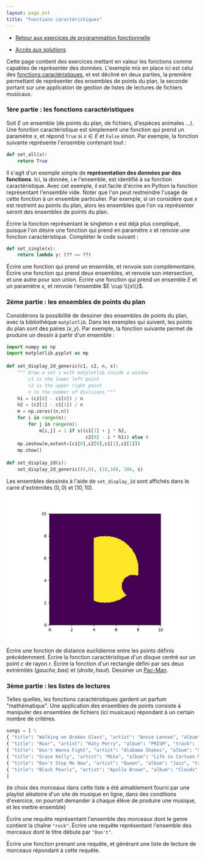 ```yaml
---
layout: page_ext
title: "Fonctions caractéristiques"
---
```


- [Retour aux exercices de programmation fonctionnelle](./td_functional.md)

- [Accès aux solutions](./td_characteristic.solutions.md)

Cette page contient des exercices mettant en valeur les fonctions
comme capables de représenter des données. L'exemple mis en place ici
est celui des [fonctions
caractéristiques](https://fr.wikipedia.org/wiki/Fonction_caract%C3%A9ristique_(th%C3%A9orie_des_ensembles)),
et est décliné en deux parties, la première permettant de représenter
des ensembles de points du plan, la seconde portant sur une
application de gestion de listes de lectures de fichiers musicaux.

### 1ère partie : les fonctions caractéristiques

Soit $E$ un ensemble (de points du plan, de fichiers, d'espèces
animales &hellip;). Une fonction caractéristique est simplement une
fonction qui prend un paramètre $x$, et répond `True` si $x \in E$ et
`False` sinon. Par exemple, la fonction suivante représente l'ensemble
contenant tout&nbsp;:

```python
def set_all(x):
	return True
```

Il s'agit d'un exemple simple de **représentation des données par des
fonctions**. Ici, la donnée, i.e l'ensemble, est identifié à sa
fonction caractéristique. Avec cet exemple, il est facile d'écrire en
Python la fonction représentant l'ensemble vide. Noter que l'on peut
restreindre l'usage de cette fonction à un ensemble particulier. Par
exemple, si on considère que $x$ est restreint au points du plan,
alors les ensembles que l'on va représenter seront des ensembles de
points du plan.

Écrire la fonction représentant le singleton $x$ est déjà plus
compliqué, puisque l'on désire une fonction qui prend en paramètre $x$
et renvoie une fonction caractéristique. Compléter le code
suivant&nbsp;:

```python
def set_single(x):
	return lambda y: (?? == ??)
```

Écrire une fonction qui prend un ensemble, et renvoie son
complémentaire. Écrire une fonction qui prend deux ensembles, et
renvoie son intersection, et une autre pour son union. Écrire une
fonction qui prend un ensemble $E$ et un paramètre $x$, et renvoie
l'ensemble $E \cup \\{x\\}$.

### 2ème partie : les ensembles de points du plan

Considérons la possibilité de dessiner des ensembles de points du
plan, avec la bibliothèque `matplotlib`. Dans les exemples qui
suivent, les points du plan sont des paires $(x,y)$. Par exemple, la
fonction suivante permet de produire un dessin à partir d'un
ensemble&nbsp;:

```python
import numpy as np
import matplotlib.pyplot as mp

def set_display_2d_generic(c1, c2, n, s):
    """ Draw a set s with matplotlib inside a window
        c1 is the lower left point
        c2 is the upper right point
        n is the number of divisions """
    h1 = (c2[0] - c1[0]) / n
    h2 = (c2[1] - c1[1]) / n
    m = np.zeros((n,n))
    for i in range(n):
        for j in range(n):
            m[i,j] = 1 if s((c1[1] + j * h2,
                             c2[0] - i * h1)) else 0
    mp.imshow(m,extent=[c1[0],c2[0],c1[1],c2[1]])
    mp.show()

def set_display_2d(s):
    set_display_2d_generic((0,0), (10,10), 200, s)
```

Les ensembles dessinés à l'aide de `set_display_2d` sont affichés dans
le carré d'extrémités $(0,0)$ et $(10,10)$.

![PacMan](./pacman.png)

Écrire une fonction de distance euclidienne entre les points définis
précédemment. Écrire la fonction caractéristique d'un disque centré
sur un point $c$ de rayon $r$. Écrire la fonction d'un rectangle
défini par ses deux extrémités $(gauche,bas)$ et $(droite,
haut)$. Dessiner un [Pac-Man](https://fr.wikipedia.org/wiki/Pac-Man).

### 3ème partie : les listes de lectures

Telles quelles, les fonctions caractéristiques gardent un parfum
"mathématique". Une application des ensembles de points consiste à
manipuler des ensembles de fichiers (ici musicaux) répondant à un
certain nombre de critères.

```python
songs = [ \
{ "title": "Walking on Broken Glass", "artist": "Annie Lennox", "album": "Diva", "track": 2, "genre": "pop rock" },
{ "title": "Roar", "artist": "Katy Perry", "album": "PRISM", "track": 1, "genre": "power pop" },
{ "title": "Don't Wanna Fight", "artist": "Alabama Shakes", "album": "Sound & Color", "track": 2, "genre": "blues rock" },
{ "title": "Grace Kelly", "artist": "Mika", "album": "Life in Cartoon Motion", "track": 1, "genre": "glam rock" },
{ "title": "Don't Stop Me Now", "artist": "Queen", "album": "Jazz", "track": 6, "genre": "pop rock" },
{ "title": "Black Pearls", "artist": "Apollo Brown", "album": "Clouds", "track": 7, "genre": "hip hop underground" },
]
```

(le choix des morceaux dans cette liste a été aimablement fourni par
une playlist aléatoire d'un site de musique en ligne, dans des
conditions d'exercice, on pourrait demander à chaque élève de produire
une musique, et les mettre ensemble)

Écrire une requête représentant l'ensemble des morceaux dont le genre
contient la chaîne `"rock"`. Écrire une requête représentant
l'ensemble des morceaux dont le titre débute par `"Don't"`.

Écrire une fonction prenant une requête, et générant une liste de
lecture de morceaux répondant à cette requête.
